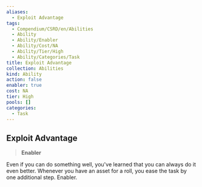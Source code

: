 ```yaml
---
aliases:
  - Exploit Advantage
tags:
  - Compendium/CSRD/en/Abilities
  - Ability
  - Ability/Enabler
  - Ability/Cost/NA
  - Ability/Tier/High
  - Ability/Categories/Task
title: Exploit Advantage
collection: Abilities
kind: Ability
action: false
enabler: true
cost: NA
tier: High
pools: []
categories:
  - Task
---
```

## Exploit Advantage  
>**Enabler**
  
Even if you can do something well, you've learned that you can always do it even better. Whenever you have an asset for a roll, you ease the task by one additional step. Enabler.